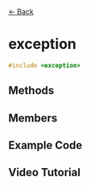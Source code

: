 [<- Back](../README.md)

# exception

```cpp
#include <exception>
```

## Methods

## Members

## Example Code

## Video Tutorial